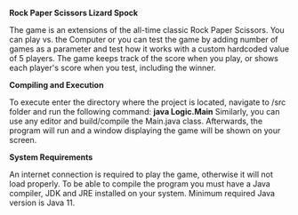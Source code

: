 **Rock Paper Scissors Lizard Spock**

The game is an extensions of the all-time classic Rock Paper Scissors. You can play vs. the Computer or you can test the game by adding number of games as a parameter and test how it works with a custom hardcoded value of 5 players.
The game keeps track of the score when you play, or shows each player's score when you test, including the winner.


**Compiling and Execution**

To execute enter the directory where the project is located, navigate to /src folder and run the following command: 
**java Logic.Main**
Similarly, you can use any editor and build/compile the Main.java class. Afterwards, the program will run and a window displaying the game will be shown on your screen.

**System Requirements**

An internet connection is required to play the game, otherwise it will not load properly. To be able to compile the program you must have a Java compiler, JDK and JRE installed on your system. Minimum required Java version is Java 11. 

